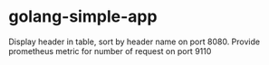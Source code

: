 # golang-simple-app
Display header in table, sort by header name on port 8080. Provide prometheus metric for number of request on port 9110
